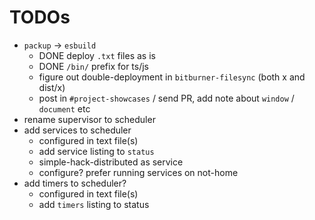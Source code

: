 # TODOs

* `packup` -> `esbuild`
  * DONE deploy `.txt` files as is
  * DONE `/bin/` prefix for ts/js
  * figure out double-deployment in `bitburner-filesync` (both x and dist/x)
  * post in `#project-showcases` / send PR, add note about `window` / `document` etc
* rename supervisor to scheduler
* add services to scheduler
  * configured in text file(s)
  * add service listing to `status`
  * simple-hack-distributed as service
  * configure? prefer running services on not-home
* add timers to scheduler?
  * configured in text file(s)
  * add `timers` listing to status
